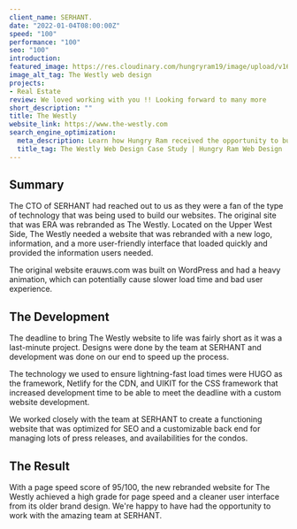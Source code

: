 ```yaml
---
client_name: SERHANT.
date: "2022-01-04T08:00:00Z"
speed: "100"
performance: "100"
seo: "100"
introduction: 
featured_image: https://res.cloudinary.com/hungryram19/image/upload/v1641598013/hungryram/the-westly-serhant_yqk1bm.jpg
image_alt_tag: The Westly web design
projects:
- Real Estate
review: We loved working with you !! Looking forward to many more
short_description: ""
title: The Westly
website_link: https://www.the-westly.com
search_engine_optimization:
  meta_description: Learn how Hungry Ram received the opportunity to build a website for a luxury condominium with the team at SERHANT.
  title_tag: The Westly Web Design Case Study | Hungry Ram Web Design
---
```

## Summary

The CTO of SERHANT had reached out to us as they were a fan of the type of technology that was being used to build our websites. The original site that was ERA was rebranded as The Westly. Located on the Upper West Side, The Westly needed a website that was rebranded with a new logo, information, and a more user-friendly interface that loaded quickly and provided the information users needed.

The original website erauws.com was built on WordPress and had a heavy animation, which can potentially cause slower load time and bad user experience.

## The Development

The deadline to bring The Westly website to life was fairly short as it was a last-minute project. Designs were done by the team at SERHANT and development was done on our end to speed up the process.

The technology we used to ensure lightning-fast load times were HUGO as the framework, Netlify for the CDN, and UIKIT for the CSS framework that increased development time to be able to meet the deadline with a custom website development.

We worked closely with the team at SERHANT to create a functioning website that was optimized for SEO and a customizable back end for managing lots of press releases, and availabilities for the condos.

## The Result

With a page speed score of 95/100, the new rebranded website for The Westly achieved a high grade for page speed and a cleaner user interface from its older brand design. We're happy to have had the opportunity to work with the amazing team at SERHANT.